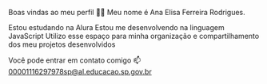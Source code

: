 Boas vindas ao meu perfil 💙💙
Meu nome é Ana Elisa Ferreira Rodrigues.

Estou estudando na Alura
Estou me desenvolvendo na linguagem JavaScript
Utilizo esse espaço para minha organização e compartilhamento dos meu projetos desenvolvidos

Você pode entrar em contato comigo 📫
00001116297978sp@al.educacao.sp.gov.br
